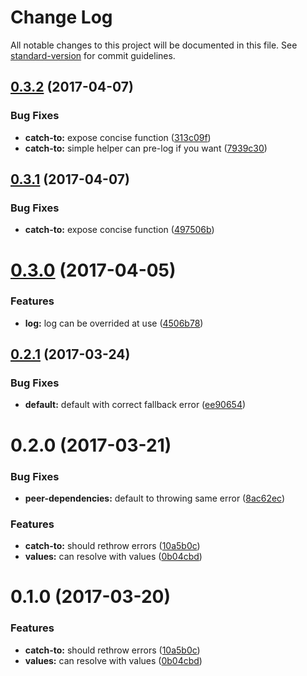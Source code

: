 # Change Log

All notable changes to this project will be documented in this file. See [standard-version](https://github.com/conventional-changelog/standard-version) for commit guidelines.

<a name="0.3.2"></a>
## [0.3.2](https://github.com/sebinsua/catch-to/compare/v0.3.0...v0.3.2) (2017-04-07)


### Bug Fixes

* **catch-to:** expose concise function ([313c09f](https://github.com/sebinsua/catch-to/commit/313c09f))
* **catch-to:** simple helper can pre-log if you want ([7939c30](https://github.com/sebinsua/catch-to/commit/7939c30))



<a name="0.3.1"></a>
## [0.3.1](https://github.com/sebinsua/catch-to/compare/v0.3.0...v0.3.1) (2017-04-07)


### Bug Fixes

* **catch-to:** expose concise function ([497506b](https://github.com/sebinsua/catch-to/commit/497506b))



<a name="0.3.0"></a>
# [0.3.0](https://github.com/sebinsua/catch-to/compare/v0.2.1...v0.3.0) (2017-04-05)


### Features

* **log:** log can be overrided at use ([4506b78](https://github.com/sebinsua/catch-to/commit/4506b78))



<a name="0.2.1"></a>
## [0.2.1](https://github.com/sebinsua/catch-to/compare/v0.2.0...v0.2.1) (2017-03-24)


### Bug Fixes

* **default:** default with correct fallback error ([ee90654](https://github.com/sebinsua/catch-to/commit/ee90654))



<a name="0.2.0"></a>
# 0.2.0 (2017-03-21)


### Bug Fixes

* **peer-dependencies:** default to throwing same error ([8ac62ec](https://github.com/sebinsua/catch-to/commit/8ac62ec))


### Features

* **catch-to:** should rethrow errors ([10a5b0c](https://github.com/sebinsua/catch-to/commit/10a5b0c))
* **values:** can resolve with values ([0b04cbd](https://github.com/sebinsua/catch-to/commit/0b04cbd))



<a name="0.1.0"></a>
# 0.1.0 (2017-03-20)


### Features

* **catch-to:** should rethrow errors ([10a5b0c](https://github.com/sebinsua/catch-to/commit/10a5b0c))
* **values:** can resolve with values ([0b04cbd](https://github.com/sebinsua/catch-to/commit/0b04cbd))
